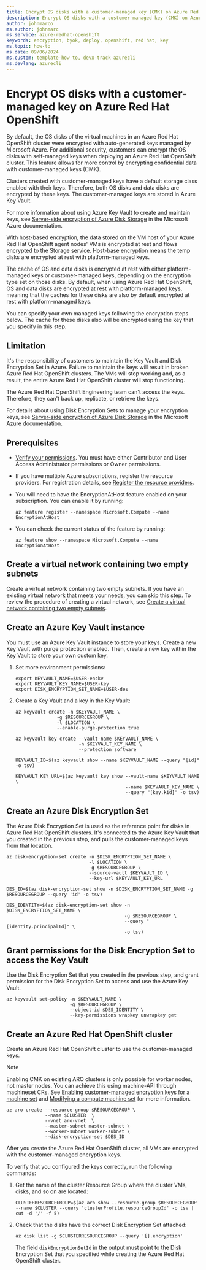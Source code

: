 ```yaml
---
title: Encrypt OS disks with a customer-managed key (CMK) on Azure Red Hat OpenShift
description: Encrypt OS disks with a customer-managed key (CMK) on Azure Red Hat OpenShift
author: johnmarco
ms.author: johnmarc
ms.service: azure-redhat-openshift
keywords: encryption, byok, deploy, openshift, red hat, key
ms.topic: how-to
ms.date: 09/06/2024
ms.custom: template-how-to, devx-track-azurecli
ms.devlang: azurecli
---
```


# Encrypt OS disks with a customer-managed key on Azure Red Hat OpenShift

By default, the OS disks of the virtual machines in an Azure Red Hat OpenShift cluster were encrypted with auto-generated keys managed by Microsoft Azure. For additional security, customers can encrypt the OS disks with self-managed keys when deploying an Azure Red Hat OpenShift cluster. This feature allows for more control by encrypting confidential data with customer-managed keys (CMK).

Clusters created with customer-managed keys have a default storage class enabled with their keys. Therefore, both OS disks and data disks are encrypted by these keys. The customer-managed keys are stored in Azure Key Vault. 

For more information about using Azure Key Vault to create and maintain keys, see [Server-side encryption of Azure Disk Storage](/azure/key-vault/general/basic-concepts) in the Microsoft Azure documentation.

With host-based encryption, the data stored on the VM host of your Azure Red Hat OpenShift agent nodes' VMs is encrypted at rest and flows encrypted to the Storage service. Host-base encryption means the temp disks are encrypted at rest with platform-managed keys. 

The cache of OS and data disks is encrypted at rest with either platform-managed keys or customer-managed keys, depending on the encryption type set on those disks. By default, when using Azure Red Hat OpenShift, OS and data disks are encrypted at rest with platform-managed keys, meaning that the caches for these disks are also by default encrypted at rest with platform-managed keys. 

You can specify your own managed keys following the encryption steps below. The cache for these disks also will be encrypted using the key that you specify in this step.

## Limitation
It's the responsibility of customers to maintain the Key Vault and Disk Encryption Set in Azure. Failure to maintain the keys will result in broken Azure Red Hat OpenShift clusters. The VMs will stop working and, as a result, the entire Azure Red Hat OpenShift cluster will stop functioning. 

The Azure Red Hat OpenShift Engineering team can't access the keys. Therefore, they can't back up, replicate, or retrieve the keys. 

For details about using Disk Encryption Sets to manage your encryption keys, see [Server-side encryption of Azure Disk Storage](/azure/virtual-machines/disk-encryption) in the Microsoft Azure documentation.

## Prerequisites
* [Verify your permissions](create-cluster.md#verify-your-permissions). You must have either Contributor and User Access Administrator permissions or Owner permissions.
* If you have multiple Azure subscriptions, register the resource providers. For registration details, see [Register the resource providers](create-cluster.md#register-the-resource-providers).
* You will need to have the EncryptionAtHost feature enabled on your subscription. You can enable it by running:

    ```azurecli-interactive
    az feature register --namespace Microsoft.Compute --name EncryptionAtHost
    ```
* You can check the current status of the feature by running:

    ```azurecli-interactive
    az feature show --namespace Microsoft.Compute --name EncryptionAtHost
    ```

## Create a virtual network containing two empty subnets
Create a virtual network containing two empty subnets. If you have an existing virtual network that meets your needs, you can skip this step. To review the procedure of creating a virtual network, see [Create a virtual network containing two empty subnets](create-cluster.md#create-a-virtual-network-containing-two-empty-subnets).

## Create an Azure Key Vault instance
You must use an Azure Key Vault instance to store your keys. Create a new Key Vault with purge protection enabled. Then, create a new key within the Key Vault to store your own custom key.

1. Set more environment permissions:
    ```
    export KEYVAULT_NAME=$USER-enckv
    export KEYVAULT_KEY_NAME=$USER-key
    export DISK_ENCRYPTION_SET_NAME=$USER-des
    ```
1. Create a Key Vault and a key in the Key Vault:
    ```azurecli-interactive
    az keyvault create -n $KEYVAULT_NAME \
                   -g $RESOURCEGROUP \
                   -l $LOCATION \
                   --enable-purge-protection true

    az keyvault key create --vault-name $KEYVAULT_NAME \
                           -n $KEYVAULT_KEY_NAME \
                           --protection software

    KEYVAULT_ID=$(az keyvault show --name $KEYVAULT_NAME --query "[id]" -o tsv)

    KEYVAULT_KEY_URL=$(az keyvault key show --vault-name $KEYVAULT_NAME \
                                            --name $KEYVAULT_KEY_NAME \
                                            --query "[key.kid]" -o tsv)
    ```

## Create an Azure Disk Encryption Set
The Azure Disk Encryption Set is used as the reference point for disks in Azure Red Hat OpenShift clusters. It's connected to the Azure Key Vault that you created in the previous step, and pulls the customer-managed keys from that location.
```azurecli-interactive
az disk-encryption-set create -n $DISK_ENCRYPTION_SET_NAME \
                              -l $LOCATION \
                              -g $RESOURCEGROUP \
                              --source-vault $KEYVAULT_ID \
                              --key-url $KEYVAULT_KEY_URL

DES_ID=$(az disk-encryption-set show -n $DISK_ENCRYPTION_SET_NAME -g $RESOURCEGROUP --query 'id' -o tsv)

DES_IDENTITY=$(az disk-encryption-set show -n $DISK_ENCRYPTION_SET_NAME \
                                           -g $RESOURCEGROUP \
                                           --query "[identity.principalId]" \
                                           -o tsv)
```

## Grant permissions for the Disk Encryption Set to access the Key Vault
Use the Disk Encryption Set that you created in the previous step, and grant permission for the Disk Encryption Set to access and use the Azure Key Vault.
```azurecli-interactive
az keyvault set-policy -n $KEYVAULT_NAME \
                       -g $RESOURCEGROUP \
                       --object-id $DES_IDENTITY \
                       --key-permissions wrapkey unwrapkey get
```

## Create an Azure Red Hat OpenShift cluster
Create an Azure Red Hat OpenShift cluster to use the customer-managed keys.

> [!NOTE]
> Enabling CMK on existing ARO clusters is only possible for worker nodes, not master nodes. You can achieve this using machine-API through machineset CRs. See [Enabling customer-managed encryption keys for a machine set](https://docs.openshift.com/container-platform/4.12/machine_management/creating_machinesets/creating-machineset-azure.html#machineset-enabling-customer-managed-encryption-azure_creating-machineset-azure) and [Modifying a compute machine set](https://docs.openshift.com/container-platform/4.12/machine_management/modifying-machineset.html) for more information.
> 

```azurecli-interactive
az aro create --resource-group $RESOURCEGROUP \
              --name $CLUSTER  \
              --vnet aro-vnet  \
              --master-subnet master-subnet \
              --worker-subnet worker-subnet \
              --disk-encryption-set $DES_ID
```
After you create the Azure Red Hat OpenShift cluster, all VMs are encrypted with the customer-managed encryption keys.

To verify that you configured the keys correctly, run the following commands:
1. Get the name of the cluster Resource Group where the cluster VMs, disks, and so on are located:
    ```azurecli-interactive
    CLUSTERRESOURCEGROUP=$(az aro show --resource-group $RESOURCEGROUP --name $CLUSTER --query 'clusterProfile.resourceGroupId' -o tsv | cut -d '/' -f 5)
    ```
2. Check that the disks have the correct Disk Encryption Set attached:
    ```azurecli-interactive
    az disk list -g $CLUSTERRESOURCEGROUP --query '[].encryption'
    ```
    The field `diskEncryptionSetId` in the output must point to the Disk Encryption Set that you specified while creating the Azure Red Hat OpenShift cluster.
